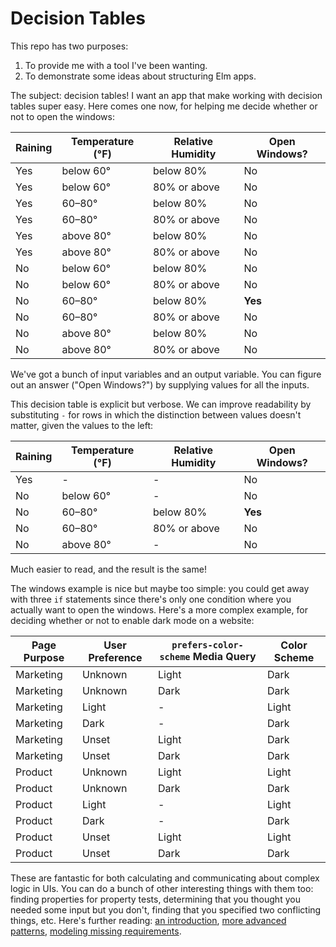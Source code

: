 # Decision Tables

This repo has two purposes:

1. To provide me with a tool I've been wanting.
2. To demonstrate some ideas about structuring Elm apps.

The subject: decision tables!
I want an app that make working with decision tables super easy.
Here comes one now, for helping me decide whether or not to open the windows:

| Raining | Temperature (°F) | Relative Humidity | Open Windows? |
| ------- | ---------------- | ----------------- | ------------- |
| Yes     | below 60°        | below 80%         | No            |
| Yes     | below 60°        | 80% or above      | No            |
| Yes     | 60–80°           | below 80%         | No            |
| Yes     | 60–80°           | 80% or above      | No            |
| Yes     | above 80°        | below 80%         | No            |
| Yes     | above 80°        | 80% or above      | No            |
| No      | below 60°        | below 80%         | No            |
| No      | below 60°        | 80% or above      | No            |
| No      | 60–80°           | below 80%         | **Yes**       |
| No      | 60–80°           | 80% or above      | No            |
| No      | above 80°        | below 80%         | No            |
| No      | above 80°        | 80% or above      | No            |

We've got a bunch of input variables and an output variable.
You can figure out an answer ("Open Windows?") by supplying values for all the inputs.

This decision table is explicit but verbose.
We can improve readability by substituting `-` for rows in which the distinction between values doesn't matter, given the values to the left:

| Raining | Temperature (°F) | Relative Humidity | Open Windows? |
| ------- | ---------------- | ----------------- | ------------- |
| Yes     | -                | -                 | No            |
| No      | below 60°        | -                 | No            |
| No      | 60–80°           | below 80%         | **Yes**       |
| No      | 60–80°           | 80% or above      | No            |
| No      | above 80°        | -                 | No            |

Much easier to read, and the result is the same!

The windows example is nice but maybe too simple: you could get away with three `if` statements since there's only one condition where you actually want to open the windows.
Here's a more complex example, for deciding whether or not to enable dark mode on a website:

| Page Purpose | User Preference | `prefers-color-scheme` Media Query | Color Scheme |
|--------------|-----------------|------------------------------------|--------------|
| Marketing    | Unknown         | Light                              | Dark         |
| Marketing    | Unknown         | Dark                               | Dark         |
| Marketing    | Light           | -                                  | Light        |
| Marketing    | Dark            | -                                  | Dark         |
| Marketing    | Unset           | Light                              | Dark         |
| Marketing    | Unset           | Dark                               | Dark         |
| Product      | Unknown         | Light                              | Light        |
| Product      | Unknown         | Dark                               | Dark         |
| Product      | Light           | -                                  | Light        |
| Product      | Dark            | -                                  | Dark         |
| Product      | Unset           | Light                              | Light        |
| Product      | Unset           | Dark                               | Dark         |

These are fantastic for both calculating and communicating about complex logic in UIs.
You can do a bunch of other interesting things with them too: finding properties for property tests, determining that you thought you needed some input but you don't, finding that you specified two conflicting things, etc.
Here's further reading: [an introduction](https://www.hillelwayne.com/post/decision-tables/), [more advanced patterns](https://www.hillelwayne.com/post/decision-table-patterns/), [modeling missing requirements](https://www.hillelwayne.com/requirements/).
